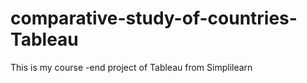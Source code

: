 # comparative-study-of-countries-Tableau
This is my course -end project of Tableau from Simplilearn
